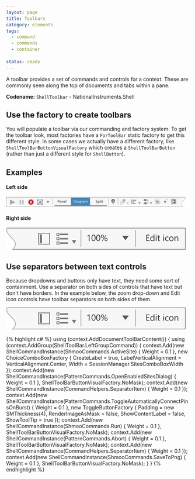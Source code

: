```yaml
---
layout: page
title: Toolbars
category: elements
tags:
  - command
  - commands
  - container

status: ready
---
```


A toolbar provides a set of commands and controls for a context. These are commonly seen along the top of documents and tabs within a pane.

**Codename:** `ShellToolbar` - NationalInstruments.Shell

## Use the factory to create toolbars
You will populate a toolbar via our commanding and factory system. To get the toolbar look, most factories have a `ForToolBar` static factory to get this different style. In some cases we actually have a different factory, like `ShellToolBarButtonVisualFactory` which creates a `ShellToolBarButton` (rather than just a different style for `ShellButton`). 

## Examples
#### Left side

![Alt text](../../images/elements/toolbars/toolbar-left.svg)
#### Right side

![Alt text](../../images/elements/toolbars/toolbar-right.svg)

## Use separators between text controls
Because dropdowns and buttons only have text, they need some sort of containment. Use a separator on both sides of controls that have text but don't have borders. In the example below, the zoom drop-down and Edit icon controls have toolbar separators on both sides of them.

![Alt text](../../images/elements/toolbars/toolbar-right.svg)

{% highlight c# %}
using (context.AddDocumentToolBarContent())
{
  using (context.AddGroup(ShellToolBar.LeftGroupCommand))
  {
    context.Add(new ShellCommandInstance(ShmooCommands.ActiveSite) { Weight = 0.1 },
      new ChoiceComboBoxFactory { CreateLabel = true, LabelVerticalAlignment = VerticalAlignment.Center, Width = SessionManager.SitesComboBoxWidth });
    context.Add(new ShellCommandInstance(PatternCommands.OpenEnabledSitesDialog) { Weight = 0.1 }, ShellToolBarButtonVisualFactory.NoMask);
    context.Add(new ShellCommandInstance(CommandHelpers.SeparatorItem) { Weight = 0.1 });
    context.Add(new ShellCommandInstance(PatternCommands.ToggleAutomaticallyConnectPinsOnBurst) { Weight = 0.1 },
      new ToggleButtonFactory { Padding = new SMThickness(4), RenderImageAsMask = false, ShowContentLabel = false, ShowToolTip = true });
    context.Add(new ShellCommandInstance(ShmooCommands.Run) { Weight = 0.1 }, ShellToolBarButtonVisualFactory.NoMask);
    context.Add(new ShellCommandInstance(PatternCommands.Abort) { Weight = 0.1 }, ShellToolBarButtonVisualFactory.NoMask);
    context.Add(new ShellCommandInstance(CommandHelpers.SeparatorItem) { Weight = 0.1 });
    context.Add(new ShellCommandInstance(ShmooCommands.SaveToPng) { Weight = 0.1 }, ShellToolBarButtonVisualFactory.NoMask);
  }
}
{% endhighlight %}